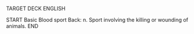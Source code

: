 TARGET DECK
ENGLISH

START
Basic
Blood sport
Back: n. Sport involving the killing or wounding of animals.
END
